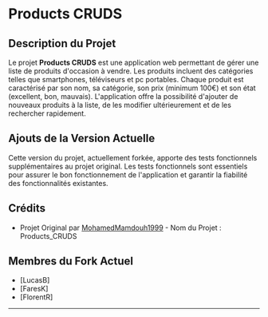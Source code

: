 # Products CRUDS

## Description du Projet

Le projet **Products CRUDS** est une application web permettant de gérer une liste de produits d'occasion à vendre. Les produits incluent des catégories telles que smartphones, téléviseurs et pc portables. Chaque produit est caractérisé par son nom, sa catégorie, son prix (minimum 100€) et son état (excellent, bon, mauvais). L'application offre la possibilité d'ajouter de nouveaux produits à la liste, de les modifier ultérieurement et de les rechercher rapidement.

## Ajouts de la Version Actuelle

Cette version du projet, actuellement forkée, apporte des tests fonctionnels supplémentaires au projet original. Les tests fonctionnels sont essentiels pour assurer le bon fonctionnement de l'application et garantir la fiabilité des fonctionnalités existantes.

## Crédits

- Projet Original par [MohamedMamdouh1999](https://github.com/MohamedMamdouh1999/Products_CRUDS) - Nom du Projet : Products_CRUDS

## Membres du Fork Actuel

- [LucasB]
- [FaresK]
- [FlorentR]

---
